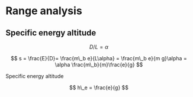 # Range analysis

## Specific energy altitude

$$ D/L=\alpha $$

$$ s = \frac{E}{D}= \frac{m\_b e}{L\alpha} = \frac{m\_b e}{m g}\alpha = \alpha \frac{m\_b}{m}\frac{e}{g} $$ 

Specific energy altitude

$$ h\_e = \frac{e}{g} $$
